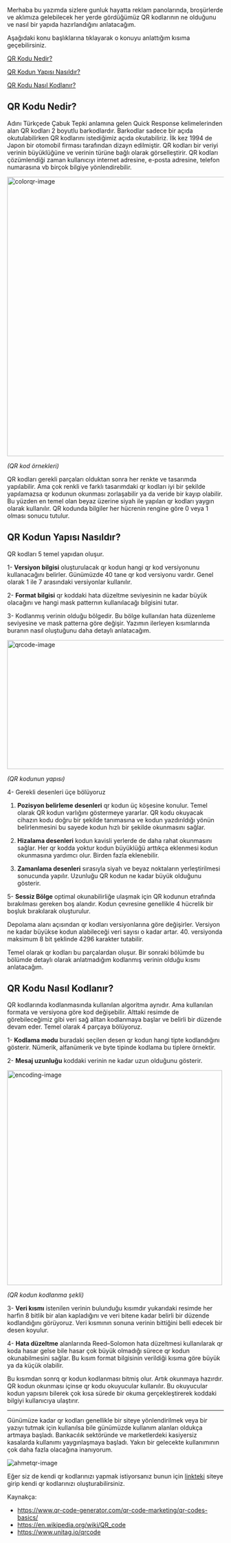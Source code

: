 Merhaba bu yazımda sizlere gunluk hayatta reklam panolarında, broşürlerde ve aklımıza gelebilecek her yerde gördüğümüz QR kodlarının ne olduğunu ve nasıl bir yapıda hazırlandığını anlatacağım.

Aşağıdaki konu başlıklarına tıklayarak o konuyu anlattığım kısıma geçebilirsiniz.

[QR Kodu Nedir?](#m1)

[QR Kodun Yapısı Nasıldır?](#m2)

[QR Kodu Nasıl Kodlanır?](#m3)

<div id="m1"></div>

## QR Kodu Nedir?

Adını Türkçede Çabuk Tepki anlamına gelen Quick Response kelimelerinden alan QR kodları 2 boyutlu barkodlardır. Barkodlar sadece bir açıda okutulabilirken QR kodlarını istediğimiz açıda okutabiliriz. İlk kez 1994 de Japon bir otomobil firması tarafından dizayn edilmiştir. QR kodları bir veriyi verinin büyüklüğüne ve verinin türüne bağlı olarak görselleştirir. QR kodları çözümlendiği zaman kullanıcıyı internet adresine, e-posta adresine, telefon numarasına vb birçok bilgiye yönlendirebilir. 

<img src="./color-qrcode.png" alt="colorqr-image" width="650"/>

*(QR kod örnekleri)*

QR kodları gerekli parçaları olduktan sonra her renkte ve tasarımda yapılabilir. Ama çok renkli ve farklı tasarımdaki qr kodları iyi bir şekilde yapılamazsa qr kodunun okunması zorlaşabilir ya da veride bir kayıp olabilir. Bu yüzden en temel olan beyaz üzerine siyah ile yapılan qr kodları yaygın olarak kullanılır. QR kodunda bilgiler her hücrenin rengine göre 0 veya 1 olması sonucu tutulur.


<div id="m2"></div>

## QR Kodun Yapısı Nasıldır?

QR kodları 5 temel yapıdan oluşur.

1- <b>Versiyon bilgisi</b> oluşturulacak qr kodun hangi qr kod versiyonunu kullanacağını belirler. Günümüzde 40 tane qr kod versiyonu vardır. Genel olarak 1 ile 7 arasındaki versiyonlar kullanılır.

2- <b>Format bilgisi</b> qr koddaki hata düzeltme seviyesinin ne kadar büyük olacağını ve hangi mask patternın kullanılacağı bilgisini tutar.

3- Kodlanmış verinin olduğu bölgedir. Bu bölge kullanılan hata düzenleme seviyesine ve mask patterna göre değişir. Yazımın ilerleyen kısımlarında buranın nasıl oluştuğunu daha detaylı anlatacağım.

<img src="./qrcode.png" alt="qrcode-image" width="650" height="300"/>

*(QR kodunun yapısı)*

4- Gerekli desenleri üçe bölüyoruz

1. <b>Pozisyon belirleme desenleri</b> qr kodun üç köşesine konulur. Temel olarak QR kodun varlığını göstermeye yararlar. QR kodu okuyacak cihazın kodu doğru bir şekilde tanımasına ve kodun yazdırıldığı yönün belirlenmesini bu sayede kodun hızlı bir şekilde okunmasını sağlar. 

2. <b>Hizalama desenleri</b> kodun kavisli yerlerde de daha rahat okunmasını sağlar. Her qr kodda yoktur kodun büyüklüğü arttıkça eklenmesi kodun okunmasına yardımcı olur. Birden fazla eklenebilir.

3. <b>Zamanlama desenleri</b> sırasıyla siyah ve beyaz noktaların yerleştirilmesi sonucunda yapılır. Uzunluğu QR kodun ne kadar büyük olduğunu gösterir.

5- <b>Sessiz Bölge</b> optimal okunabilirliğe ulaşmak için QR kodunun etrafında bırakılması gereken boş alandır. Kodun çevresine genellikle 4 hücrelik bir boşluk bırakılarak oluşturulur.

Depolama alanı açısından qr kodları versiyonlarına göre değişirler. Versiyon ne kadar büyükse kodun alabileceği veri sayısı o kadar artar. 40. versiyonda maksimum 8 bit şeklinde 4296 karakter tutabilir.

Temel olarak qr kodları bu parçalardan oluşur. Bir sonraki bölümde bu bölümde detaylı olarak anlatmadığım kodlanmış verinin olduğu kısmı anlatacağım.  

<div id="m3"></div>

## QR Kodu Nasıl Kodlanır?

QR kodlarında kodlanmasında kullanılan algoritma aynıdır. Ama kullanılan formata ve versiyona göre kod değişebilir. Alttaki resimde de görebileceğimiz gibi veri sağ alltan kodlanmaya başlar ve belirli bir düzende devam eder. Temel olarak 4 parçaya bölüyoruz.

1- <b>Kodlama modu</b> buradaki seçilen desen qr kodun hangi tipte kodlandığını gösterir. Nümerik, alfanümerik ve byte tipinde kodlama bu tiplere örnektir.

2- <b>Mesaj uzunluğu</b> koddaki verinin ne kadar uzun olduğunu gösterir.

<img src="./encoding.png" alt="encoding-image" width="500" />

*(QR kodun kodlanma şekli)*

3- <b>Veri kısmı</b> istenilen verinin bulunduğu kısımdır yukarıdaki resimde her harfin 8 bitlik bir alan kapladığını ve veri bitene kadar belirli bir düzende kodlandığını görüyoruz. Veri kısmının sonuna verinin bittiğini belli edecek bir desen koyulur.

4- <b>Hata düzeltme</b> alanlarında Reed–Solomon hata düzeltmesi kullanılarak qr koda hasar gelse bile hasar çok büyük olmadığı sürece qr kodun okunabilmesini sağlar. Bu kısım format bilgisinin verildiği kısıma göre büyük ya da küçük olabilir. 

Bu kısımdan sonrq qr kodun kodlanması bitmiş olur. Artık okunmaya hazırdır. QR kodun okunması içinse qr kodu okuyucular kullanılır. Bu okuyucular kodun yapısını bilerek çok kısa sürede bir okuma gerçekleştirerek koddaki bilgiyi kullanıcıya ulaştırır. 

---

Günümüze kadar qr kodları genellikle bir siteye yönlendirilmek veya bir yazıyı tutmak için kullanılsa bile günümüzde kullanım alanları oldukça artmaya başladı. Bankacılık sektöründe ve marketlerdeki kasiyersiz kasalarda kullanımı yaygınlaşmaya başladı. Yakın bir gelecekte kullanımının çok daha fazla olacağına inanıyorum. 

<img src="./ahmetozmenqrcode.png" alt="ahmetqr-image"  />

Eğer siz de kendi qr kodlarınızı yapmak istiyorsanız bunun için [linkteki](https://www.the-qrcode-generator.com) siteye girip kendi qr kodlarınızı oluşturabilirsiniz.

Kaynakça:

- <https://www.qr-code-generator.com/qr-code-marketing/qr-codes-basics/>
- <https://en.wikipedia.org/wiki/QR_code>
- <https://www.unitag.io/qrcode>
